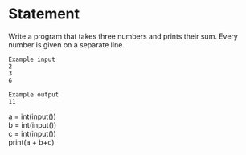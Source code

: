 # Statement
Write a program that takes three numbers and prints their sum. Every number is given on a separate line.
```
Example input
2
3
6

Example output
11
```

a = int(input()) </br>
b = int(input())\
c = int(input())\
print(a + b+c)
